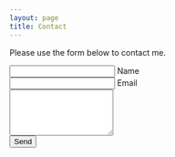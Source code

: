 ```yaml
---
layout: page
title: Contact
---
```


Please use the form below to contact me.

<form class="form" action="//formspree.io/hello@joshbuchea.com" method="post">
    <input type="hidden" name="_subject" value="joshbuchea.com contact form" />
    <input type="text" name="_gotcha" style="display:none" />
    <input type="text" name="name"> Name<br>
    <input type="email" name="_replyto"> Email<br>
    <textarea rows="5" name="message"></textarea><br>
    <button type="submit">Send</button>
</form>
